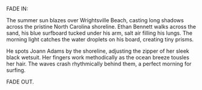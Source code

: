 FADE IN:

The summer sun blazes over Wrightsville Beach, casting long shadows across the pristine North Carolina shoreline. Ethan Bennett walks across the sand, his blue surfboard tucked under his arm, salt air filling his lungs. The morning light catches the water droplets on his board, creating tiny prisms.

He spots Joann Adams by the shoreline, adjusting the zipper of her sleek black wetsuit. Her fingers work methodically as the ocean breeze tousles her hair. The waves crash rhythmically behind them, a perfect morning for surfing.

FADE OUT.
